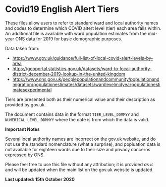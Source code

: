 # Covid19 English Alert Tiers

These files allow users to refer to standard ward and local authority names and codes to determine which COVID altert level (tier) each area falls within. An additional file is available with ward population estimates from the mid-year ONS data for 2019 for basic demographic purposes. 

Data taken from:

- https://www.gov.uk/guidance/full-list-of-local-covid-alert-levels-by-area  
- https://geoportal.statistics.gov.uk/datasets/ward-to-local-authority-district-december-2019-lookup-in-the-united-kingdom
- https://www.ons.gov.uk/peoplepopulationandcommunity/populationandmigration/populationestimates/datasets/wardlevelmidyearpopulationestimatesexperimental

Tiers are presented both as their numerical value and their description as provided by gov.uk.

The document contains data in the format `TIER_LEVEL_DDMMYY` and `NUMERICAL_LEVEL_DDMMYY` where the date is from which the data is valid. 

**Important Notes**

Several local authority names are incorrect on the gov.uk website, and do not use the standard nomenclature (what a surprise), and popluation data is not available for eighteen wards due to their size and privacy concerns expressed by ONS. 

Please feel free to use this file without any attribution; it is provided *as is* and will be updated when the main list on the gov.uk website is updated. 

**Last updated: 15th October 2020**
